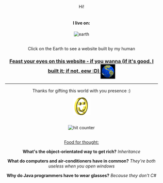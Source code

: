 <div align="center">
  Hi!
</div>

<br>
<h4 align="center">I live on: </h4>
<p align="center"><img align="center" src="earth.gif" alt="earth" width="100px"></p>
<br>

<div align="center">
Click on the Earth to see a website built by my human
</div>

<h3 align="center">
<a href="https://anrilombard.com">Feast your eyes on this website - if you wanna (if it's good, I built it; if not, eew :D)
<img src="https://github.com/Anri-Lombard/Anri-Lombard/raw/main/img/website.gif" alt="Visit homepage" align="center">
</a>
</h3>

<hr>

<div align="center">
<p>Thanks for gifting this world with you presence :)</p>
<div>
<img src="https://github.com/Anri-Lombard/Anri-Lombard/raw/main/img/smile.gif" alt="Smiley" align="center">
</div>
<br />
  
</div>


<div align="center">
<p></p>
<img src="https://profile-counter.glitch.me/main/count.svg" alt="hit counter" align="center">
</div>
<br />
<div align="center">
<p><u>Food for thought:</u></p>
<p><strong>What's the object-orientated way to get rich?</strong> <em>Inheritance</em></p>
<p><strong>What do computers and air-conditioners have in common?</strong> <em>They're both useless when you open windows</em></p>
<p><strong>Why do Java programmers have to wear glasses?</strong> <em>Because they don't C#</em></p>
</div>
